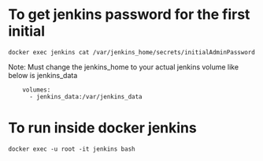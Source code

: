 # To get jenkins password for the first initial

```
docker exec jenkins cat /var/jenkins_home/secrets/initialAdminPassword
```

Note: Must change the jenkins_home to your actual jenkins volume like below is jenkins_data
```
    volumes:
      - jenkins_data:/var/jenkins_data
```

# To run inside docker jenkins
```
docker exec -u root -it jenkins bash
```